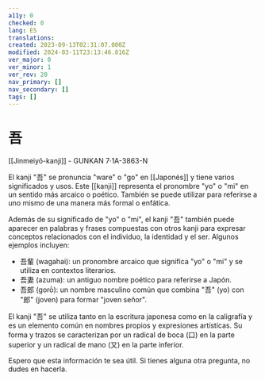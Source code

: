 ```yaml
---
a11y: 0
checked: 0
lang: ES
translations: 
created: 2023-09-13T02:31:07.000Z
modified: 2024-03-11T23:13:46.816Z
ver_major: 0
ver_minor: 1
ver_rev: 20
nav_primary: []
nav_secondary: []
tags: []
---
```

# 吾

[[Jinmeiyō-kanji]] - GUNKAN 7·1A-3863-N

El kanji "吾" se pronuncia "ware" o "go" en [[Japonés]] y tiene varios significados y usos. Este [[kanji]] representa el pronombre "yo" o "mi" en un sentido más arcaico o poético. También se puede utilizar para referirse a uno mismo de una manera más formal o enfática.

Además de su significado de "yo" o "mi", el kanji "吾" también puede aparecer en palabras y frases compuestas con otros kanji para expresar conceptos relacionados con el individuo, la identidad y el ser. Algunos ejemplos incluyen:

-   吾輩 (wagahai): un pronombre arcaico que significa "yo" o "mi" y se utiliza en contextos literarios.
-   吾妻 (azuma): un antiguo nombre poético para referirse a Japón.
-   吾郎 (gorō): un nombre masculino común que combina "吾" (yo) con "郎" (joven) para formar "joven señor".

El kanji "吾" se utiliza tanto en la escritura japonesa como en la caligrafía y es un elemento común en nombres propios y expresiones artísticas. Su forma y trazos se caracterizan por un radical de boca (口) en la parte superior y un radical de mano (又) en la parte inferior.

Espero que esta información te sea útil. Si tienes alguna otra pregunta, no dudes en hacerla.


